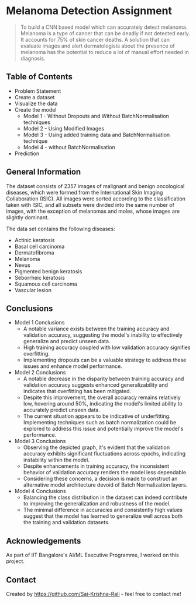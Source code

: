 # Melanoma Detection Assignment
> To build a CNN based model which can accurately detect melanoma. Melanoma is a type of cancer that can be deadly if not detected early. It accounts for 75% of skin cancer deaths. A solution that can evaluate images and alert dermatologists about the presence of melanoma has the potential to reduce a lot of manual effort needed in diagnosis.

## Table of Contents
* Problem Statement
* Create a dataset
* Visualize the data
* Create the model
  - Model 1 - Without Dropouts and Without BatchNormalisation techniques
  - Model 2 - Using Modified Images
  - Model 3 - Using added training data and BatchNormalisation technique
  - Model 4 - without BatchNormalisation
* Prediction
<!-- You can include any other section that is pertinent to your problem -->

## General Information
The dataset consists of 2357 images of malignant and benign oncological diseases, which were formed from the International Skin Imaging Collaboration (ISIC). All images were sorted according to the classification taken with ISIC, and all subsets were divided into the same number of images, with the exception of melanomas and moles, whose images are slightly dominant.

The data set contains the following diseases:
- Actinic keratosis
- Basal cell carcinoma
- Dermatofibroma
- Melanoma
- Nevus
- Pigmented benign keratosis
- Seborrheic keratosis
- Squamous cell carcinoma
- Vascular lesion
 
## Conclusions
* Model 1 Conclusions
  - A notable variance exists between the training accuracy and validation accuracy, suggesting the model's inability to effectively generalize and predict unseen data.
  - High training accuracy coupled with low validation accuracy signifies overfitting.
  - Implementing dropouts can be a valuable strategy to address these issues and enhance model performance.
* Model 2 Conclusions
  - A notable decrease in the disparity between training accuracy and validation accuracy suggests enhanced generalizability and indicates that overfitting has been mitigated.
  - Despite this improvement, the overall accuracy remains relatively low, hovering around 50%, indicating the model's limited ability to accurately predict unseen data.
  - The current situation appears to be indicative of underfitting. Implementing techniques such as batch normalization could be explored to address this issue and potentially improve the model's performance.
* Model 3 Conclusions
  - Observing the depicted graph, it's evident that the validation accuracy exhibits significant fluctuations across epochs, indicating instability within the model.
  - Despite enhancements in training accuracy, the inconsistent behavior of validation accuracy renders the model less dependable.
  - Considering these concerns, a decision is made to construct an alternative model architecture devoid of Batch Normalization layers.
* Model 4 Conclusions
  - Balancing the class distribution in the dataset can indeed contribute to improving the generalization and robustness of the model.
  - The minimal difference in accuracies and consistently high values suggest that the model has learned to generalize well across both the training and validation datasets.


## Acknowledgements
As part of IIT Bangalore's AI/ML Executive Programme, I worked on this project.


## Contact
Created by https://github.com/Sai-Krishna-Rali - feel free to contact me!


<!-- Optional -->
<!-- ## License -->
<!-- This project is open source and available under the [... License](). -->

<!-- You don't have to include all sections - just the one's relevant to your project -->
